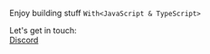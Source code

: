 Enjoy building stuff `With<JavaScript & TypeScript>`

Let's get in touch:  
[Discord](https://discord.com/channels/avocado#7157)
